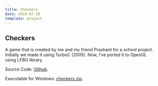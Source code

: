 ```yaml
---
title: Checkers
date: 2019-07-30
template: project
---
```


## Checkers

A game that is created by me and my friend Prashant for a school project. Initially we made it using TurboC (2005). Now, I’ve ported it to OpenGL using LFBG library.

Source Code: <a href="https://github.com/rahulsrma26/lfbg/blob/master/tc_projects/checkers.cpp" target="_blank">Github</a>.

Executable for Windows: <a href="checkers.zip" download>checkers.zip</a>.